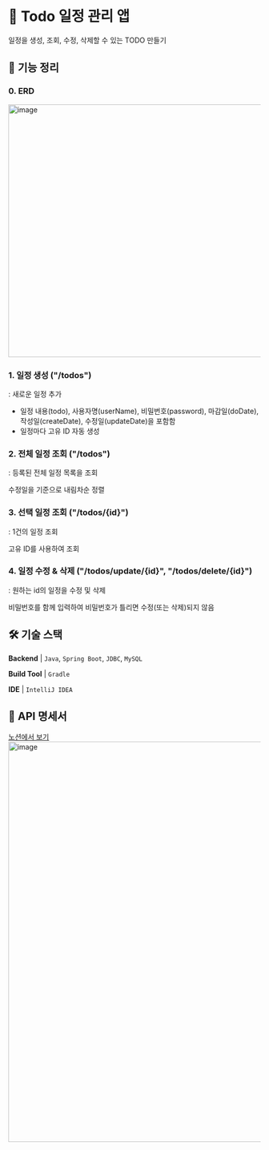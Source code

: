 # 📝 Todo 일정 관리 앱
일정을 생성, 조회, 수정, 삭제할 수 있는 TODO 만들기

## 👀 기능 정리
### 0. ERD
<img width="505" alt="image" src="https://github.com/user-attachments/assets/207edafd-27e3-488f-8d69-1760fdd4690f" />

### 1. 일정 생성 ("/todos")
: 새로운 일정 추가
- 일정 내용(todo), 사용자명(userName), 비밀번호(password), 마감일(doDate), 작성일(createDate), 수정일(updateDate)을 포함함
- 일정마다 고유 ID 자동 생성

### 2. 전체 일정 조회 ("/todos")
: 등록된 전체 일정 목록을 조회

수정일을 기준으로 내림차순 정렬

### 3. 선택 일정 조회 ("/todos/{id}")
: 1건의 일정 조회

고유 ID를 사용하여 조회

### 4. 일정 수정 & 삭제 ("/todos/update/{id}", "/todos/delete/{id}")
: 원하는 id의 일정을 수정 및 삭제

비밀번호를 함께 입력하여 비밀번호가 틀리면 수정(또는 삭제)되지 않음



## 🛠 기술 스택
**Backend** | `Java`, `Spring Boot`, `JDBC`, `MySQL`

**Build Tool** |  `Gradle`

**IDE** | `IntelliJ IDEA`

## 📌 API 명세서
<a href= "https://www.notion.so/1bcc1a66561280ee9a21e02b625e0543?v=1bcc1a6656128031bc2b000cee6fa79b&pvs=4" > 노션에서 보기 </a> 
<img width="800" alt="image" src="https://github.com/user-attachments/assets/af820eda-ff22-45a7-885b-5cfc1a346418" />


